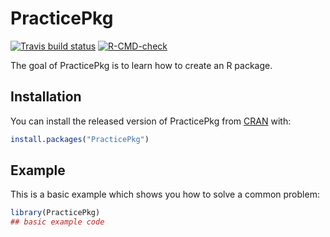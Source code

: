 
# PracticePkg


<!-- badges: start -->
[![Travis build status](https://travis-ci.com/fishcounter/PracticePkg.svg?branch=main)](https://travis-ci.com/fishcounter/PracticePkg)
[![R-CMD-check](https://github.com/fishcounter/PracticePkg/workflows/R-CMD-check/badge.svg)](https://github.com/fishcounter/PracticePkg/actions)
<!-- badges: end -->


The goal of PracticePkg is to learn how to create an R package.

## Installation

You can install the released version of PracticePkg from [CRAN](https://CRAN.R-project.org) with:

``` r
install.packages("PracticePkg")
```

## Example

This is a basic example which shows you how to solve a common problem:

``` r
library(PracticePkg)
## basic example code
```


